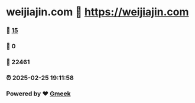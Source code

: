 # weijiajin.com :link: https://weijiajin.com 
### :page_facing_up: [15](https://weijiajin.com/tag.html) 
### :speech_balloon: 0 
### :hibiscus: 22461 
### :alarm_clock: 2025-02-25 19:11:58 
### Powered by :heart: [Gmeek](https://github.com/Meekdai/Gmeek)
